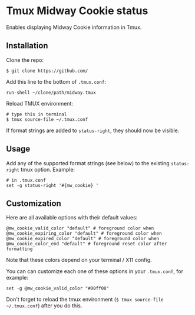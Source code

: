 # Tmux Midway Cookie status

Enables displaying Midway Cookie information in Tmux.

## Installation

Clone the repo:

```shell
$ git clone https://github.com/
```

Add this line to the bottom of `.tmux.conf`:

```shell
run-shell ~/clone/path/midway.tmux
```

Reload TMUX environment:

```shell
# type this in terminal
$ tmux source-file ~/.tmux.conf
```

If format strings are added to `status-right`, they should now be visible.

## Usage

Add any of the supported format strings (see below) to the existing `status-right` tmux option.
Example:

```shell
# in .tmux.conf
set -g status-right '#{mw_cookie} '
```

## Customization

Here are all available options with their default values:

```shell
@mw_cookie_valid_color "default" # foreground color when 
@mw_cookie_expiring_color "default" # foreground color when 
@mw_cookie_expired_color "default" # foreground color when 
@mw_cookie_color_end "default" # foreground reset color after formatting
```

Note that these colors depend on your terminal / X11 config.

You can can customize each one of these options in your `.tmux.conf`, for example:

```shell
set -g @mw_cookie_valid_color "#00ff00"
```

Don't forget to reload the tmux environment (`$ tmux source-file ~/.tmux.conf`) after you do this.
